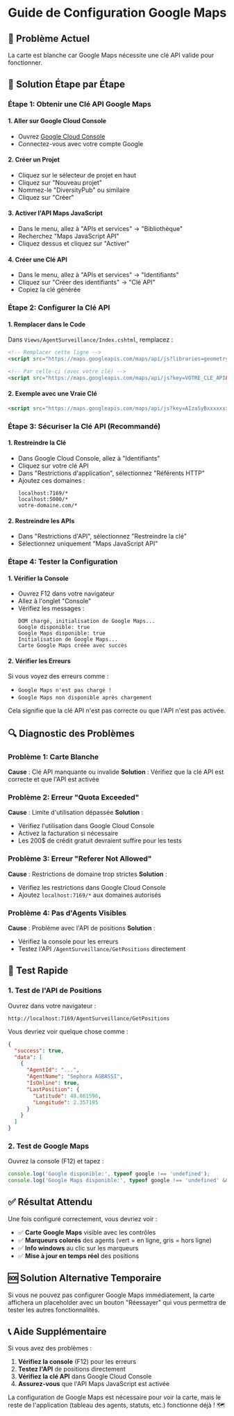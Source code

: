 # Guide de Configuration Google Maps

## 🚨 **Problème Actuel**
La carte est blanche car Google Maps nécessite une clé API valide pour fonctionner.

## 🔧 **Solution Étape par Étape**

### **Étape 1: Obtenir une Clé API Google Maps**

#### **1. Aller sur Google Cloud Console**
- Ouvrez [Google Cloud Console](https://console.cloud.google.com/)
- Connectez-vous avec votre compte Google

#### **2. Créer un Projet**
- Cliquez sur le sélecteur de projet en haut
- Cliquez sur "Nouveau projet"
- Nommez-le "DiversityPub" ou similaire
- Cliquez sur "Créer"

#### **3. Activer l'API Maps JavaScript**
- Dans le menu, allez à "APIs et services" → "Bibliothèque"
- Recherchez "Maps JavaScript API"
- Cliquez dessus et cliquez sur "Activer"

#### **4. Créer une Clé API**
- Dans le menu, allez à "APIs et services" → "Identifiants"
- Cliquez sur "Créer des identifiants" → "Clé API"
- Copiez la clé générée

### **Étape 2: Configurer la Clé API**

#### **1. Remplacer dans le Code**
Dans `Views/AgentSurveillance/Index.cshtml`, remplacez :

```html
<!-- Remplacer cette ligne -->
<script src="https://maps.googleapis.com/maps/api/js?libraries=geometry"></script>

<!-- Par celle-ci (avec votre clé) -->
<script src="https://maps.googleapis.com/maps/api/js?key=VOTRE_CLE_API&libraries=geometry"></script>
```

#### **2. Exemple avec une Vraie Clé**
```html
<script src="https://maps.googleapis.com/maps/api/js?key=AIzaSyBxxxxxxxxxxxxxxxxxxxxxxxxxxxxxxxx&libraries=geometry"></script>
```

### **Étape 3: Sécuriser la Clé API (Recommandé)**

#### **1. Restreindre la Clé**
- Dans Google Cloud Console, allez à "Identifiants"
- Cliquez sur votre clé API
- Dans "Restrictions d'application", sélectionnez "Référents HTTP"
- Ajoutez ces domaines :
  ```
  localhost:7169/*
  localhost:5000/*
  votre-domaine.com/*
  ```

#### **2. Restreindre les APIs**
- Dans "Restrictions d'API", sélectionnez "Restreindre la clé"
- Sélectionnez uniquement "Maps JavaScript API"

### **Étape 4: Tester la Configuration**

#### **1. Vérifier la Console**
- Ouvrez F12 dans votre navigateur
- Allez à l'onglet "Console"
- Vérifiez les messages :
  ```
  DOM chargé, initialisation de Google Maps...
  Google disponible: true
  Google Maps disponible: true
  Initialisation de Google Maps...
  Carte Google Maps créée avec succès
  ```

#### **2. Vérifier les Erreurs**
Si vous voyez des erreurs comme :
- `Google Maps n'est pas chargé !`
- `Google Maps non disponible après chargement`

Cela signifie que la clé API n'est pas correcte ou que l'API n'est pas activée.

## 🔍 **Diagnostic des Problèmes**

### **Problème 1: Carte Blanche**
**Cause** : Clé API manquante ou invalide
**Solution** : Vérifiez que la clé API est correcte et que l'API est activée

### **Problème 2: Erreur "Quota Exceeded"**
**Cause** : Limite d'utilisation dépassée
**Solution** : 
- Vérifiez l'utilisation dans Google Cloud Console
- Activez la facturation si nécessaire
- Les 200$ de crédit gratuit devraient suffire pour les tests

### **Problème 3: Erreur "Referer Not Allowed"**
**Cause** : Restrictions de domaine trop strictes
**Solution** : 
- Vérifiez les restrictions dans Google Cloud Console
- Ajoutez `localhost:7169/*` aux domaines autorisés

### **Problème 4: Pas d'Agents Visibles**
**Cause** : Problème avec l'API de positions
**Solution** :
- Vérifiez la console pour les erreurs
- Testez l'API `/AgentSurveillance/GetPositions` directement

## 🎯 **Test Rapide**

### **1. Test de l'API de Positions**
Ouvrez dans votre navigateur :
```
http://localhost:7169/AgentSurveillance/GetPositions
```

Vous devriez voir quelque chose comme :
```json
{
  "success": true,
  "data": [
    {
      "AgentId": "...",
      "AgentName": "Sephora AGBASSI",
      "IsOnline": true,
      "LastPosition": {
        "Latitude": 48.861596,
        "Longitude": 2.357195
      }
    }
  ]
}
```

### **2. Test de Google Maps**
Ouvrez la console (F12) et tapez :
```javascript
console.log('Google disponible:', typeof google !== 'undefined');
console.log('Google Maps disponible:', typeof google !== 'undefined' && typeof google.maps !== 'undefined');
```

## ✅ **Résultat Attendu**

Une fois configuré correctement, vous devriez voir :
- ✅ **Carte Google Maps** visible avec les contrôles
- ✅ **Marqueurs colorés** des agents (vert = en ligne, gris = hors ligne)
- ✅ **Info windows** au clic sur les marqueurs
- ✅ **Mise à jour en temps réel** des positions

## 🆘 **Solution Alternative Temporaire**

Si vous ne pouvez pas configurer Google Maps immédiatement, la carte affichera un placeholder avec un bouton "Réessayer" qui vous permettra de tester les autres fonctionnalités.

## 📞 **Aide Supplémentaire**

Si vous avez des problèmes :
1. **Vérifiez la console** (F12) pour les erreurs
2. **Testez l'API** de positions directement
3. **Vérifiez la clé API** dans Google Cloud Console
4. **Assurez-vous** que l'API Maps JavaScript est activée

La configuration de Google Maps est nécessaire pour voir la carte, mais le reste de l'application (tableau des agents, statuts, etc.) fonctionne déjà ! 🗺️ 
